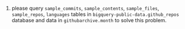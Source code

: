 1. please query `sample_commits`, `sample_contents`, `sample_files`, `sample_repos`, `languages` tables in `bigquery-public-data.github_repos` database and data in `githubarchive.month` to solve this problem.
